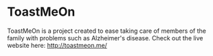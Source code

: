 # ToastMeOn
ToastMeOn is a project created to ease taking care of members of the family with problems such as Alzheimer's disease.
Check out the live website here: http://toastmeon.me/
